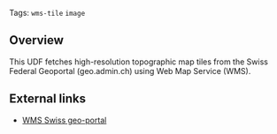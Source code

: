 <!--fused:tags-->
Tags: `wms-tile` `image`

<!--fused:readme-->
## Overview

This UDF fetches high-resolution topographic map tiles from the Swiss Federal Geoportal (geo.admin.ch) using Web Map Service (WMS).

## External links

- [WMS Swiss geo-portal](https://www.geo.admin.ch/en/wms-available-services-an-data)
